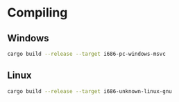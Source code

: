 # Compiling
## Windows
```sh
cargo build --release --target i686-pc-windows-msvc
```
## Linux
```sh
cargo build --release --target i686-unknown-linux-gnu
```
